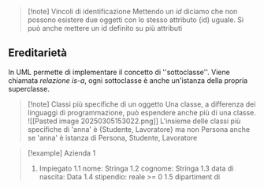 >[!note] Vincoli di identificazione
>Mettendo un *id* diciamo che non possono esistere due oggetti con lo stesso attributo (id) uguale. Si può anche mettere un id definito su più attributi

## Ereditarietà
In UML permette di implementare il concetto di ''sottoclasse''. Viene chiamata *relazione is-a*, ogni sottoclasse è anche un'istanza della propria superclasse. 
>[!note] Classi più specifiche di un oggetto
>Una classe, a differenza dei linguaggi di programmazione, può espendere anche più di una classe. ![[Pasted image 20250305153022.png]] 
>L'insieme delle classi più specifiche di 'anna' è {Studente, Lavoratore} ma non Persona anche se 'anna' è istanza di Persona, Studente, Lavoratore

>[!example] Azienda 1
>1) Impiegato
>	1.1 nome: Stringa
>	1.2 cognome: Stringa
>	1.3 data di nascita: Data
>	1.4 stipendio: reale >= 0
>	1.5 dipartiment di 

